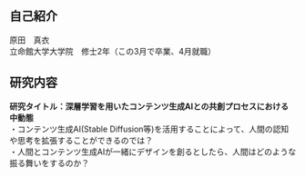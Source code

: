## 自己紹介  
原田　真衣  
立命館大学大学院　修士2年（この3月で卒業、4月就職）  


## 研究内容  

**研究タイトル：深層学習を用いたコンテンツ生成AIとの共創プロセスにおける中動態**  
・コンテンツ生成AI(Stable Diffusion等)を活用することによって、人間の認知や思考を拡張することができるのでは？  
・人間とコンテンツ生成AIが一緒にデザインを創るとしたら、人間はどのような振る舞いをするのか？  

